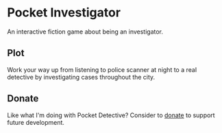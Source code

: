 # Pocket Investigator
An interactive fiction game about being an investigator.

## Plot
Work your way up from listening to police scanner at night to a real detective by investigating cases throughout the city.

## Donate
Like what I'm doing with Pocket Detective? Consider to [donate](https://paypal.me/pools/c/8qgUw21Hf2) to support future development.
